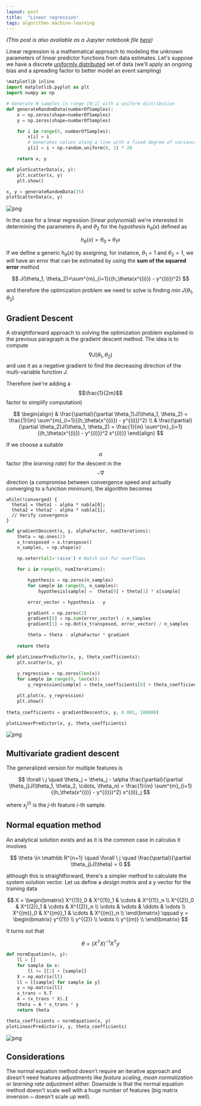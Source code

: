 ```yaml
---
layout: post
title:  "Linear regression"
tags: algorithms machine-learning
---
```


*(This post is also available as a Jupyter notebook file [here](https://gist.github.com/marcodiiga/2174e737235b766e2540d39535a1b714))*

Linear regression is a mathematical approach to modeling the unknown parameters of linear predictor functions from data estimates. Let's suppose we have a discrete [uniformly distributed](https://en.wikipedia.org/wiki/Uniform_distribution_(discrete)) set of data (we'll apply an ongoing bias and a spreading factor to better model an event sampling)


```python
%matplotlib inline
import matplotlib.pyplot as plt
import numpy as np

# Generate N samples in range [0;1[ with a uniform distribution
def generateRandomData(numberOfSamples):
    x = np.zeros(shape=numberOfSamples)
    y = np.zeros(shape=numberOfSamples)

    for i in range(0, numberOfSamples):
        x[i] = i
        # Generates values along a line with a fixed degree of variance
        y[i] = i + np.random.uniform(0, 1) * 20

    return x, y

def plotScatterData(x, y):
    plt.scatter(x, y)
    plt.show()

x, y = generateRandomData(35)
plotScatterData(x, y)
```


![png](images/posts/linearregression1.png)


In the case for a linear regression (linear polynomial) we're interested in determining the parameters $\theta_1$ and $\theta_2$ for the *hypothesis* $h_\theta(x)$ defined as

$$
h_\theta(x) = \theta_0 + \theta_1x
$$

If we define a generic $h_\theta(x)$ by assigning, for instance, $\theta_1 = 1$ and $\theta_2 = 1$, we will have an error that can be estimated by using the **sum of the squared error** method

$$
J(\theta_1, \theta_2)=\sum^{m}_{i=1}{(h_\theta(x^{(i)}) - y^{(i)})^2}
$$

and therefore the optimization problem we need to solve is finding $min \ J(\theta_1, \theta_2)$

## Gradient Descent
A straightforward approach to solving the optimization problem explained in the previous paragraph is the gradient descent method. The idea is to compute $$\nabla J(\theta_1, \theta_2)$$ and use it as a negative gradient to find the decreasing direction of the multi-variable function *J*.

Therefore (we're adding a $$\frac{1}{2m}$$ factor to simplify computation)

$$
\begin{align}
& \frac{\partial}{\partial \theta_1}J(\theta_1, \theta_2) = \frac{1}{m} \sum^{m}_{i=1}{(h_\theta(x^{(i)}) - y^{(i)})^2} \\
& \frac{\partial}{\partial \theta_2}J(\theta_1, \theta_2) = \frac{1}{m} \sum^{m}_{i=1}{(h_\theta(x^{(i)}) - y^{(i)})^2 x^{(i)}}
\end{align}
$$

If we choose a suitable $$\alpha$$ factor (the *learning rate*) for the descent in the $$-\nabla$$ direction (a compromise between convergence speed and actually converging to a function minimum), the algorithm becomes

    while(!converged) {
      theta1 = theta1 - alpha * nabla[0];
      theta2 = theta2 - alpha * nabla[1];
      // Verify convergence
    }


```python
def gradientDescent(x, y, alphaFactor, numIterations):
    theta = np.ones(2)
    x_transposed = x.transpose()
    n_samples, = np.shape(x)

    np.seterr(all='raise') # Watch out for overflows

    for i in range(0, numIterations):

        hypothesis = np.zeros(n_samples)
        for sample in range(0, n_samples):
            hypothesis[sample] =  theta[0] + theta[1] * x[sample]

        error_vector = hypothesis - y

        gradient = np.zeros(2)
        gradient[0] = np.sum(error_vector) / n_samples
        gradient[1] = np.dot(x_transposed, error_vector) / n_samples

        theta = theta - alphaFactor * gradient
    
    return theta

def plotLinearPredictor(x, y, theta_coefficients):
    plt.scatter(x, y)
    
    y_regression = np.zeros(len(x))
    for sample in range(0, len(x)):
        y_regression[sample] = theta_coefficients[0] + theta_coefficients[1] * x[sample]

    plt.plot(x, y_regression)
    plt.show()
    
theta_coefficients = gradientDescent(x, y, 0.001, 100000)

plotLinearPredictor(x, y, theta_coefficients)
```


![png](images/posts/linearregression2.png)


## Multivariate gradient descent

The generalized version for multiple features is

$$
\forall \ j \quad \theta_j = \theta_j - \alpha \frac{\partial}{\partial \theta_j}J(\theta_1, \theta_2, \cdots, \theta_n) = \frac{1}{m} \sum^{m}_{i=1}{(h_\theta(x^{(i)} - y^{(i)})^2} x^{(i)}_j
$$

where $x^{(i)}_j$ is the $j$-th feature $i$-th sample.

## Normal equation method

An analytical solution exists and as it is the common case in calculus it involves 

$$
\theta \in \mathbb R^{n+1} \quad \forall \ j \quad \frac{\partial}{\partial \theta_j}J(\theta) = 0
$$

although this is straightforward, there's a simpler method to calculate the system solution vector. Let us define a *design matrix* and a $y$ vector for the training data

$$
 X = 
 \begin{bmatrix}
 X^{(1)}_0 & X^{(1)}_1 & \cdots & X^{(1)}_n \\
 X^{(2)}_0 & X^{(2)}_1 & \cdots & X^{(2)}_n \\
 \vdots & \vdots & \ddots & \vdots \\
 X^{(m)}_0 & X^{(m)}_1 & \cdots & X^{(m)}_n \\
 \end{bmatrix}
 \qquad
 y =
 \begin{bmatrix}
 y^{(1)} \\
 y^{(2)} \\
 \vdots \\
 y^{(m)} \\
 \end{bmatrix}
$$

It turns out that

$$
\theta = (X^TX)^{-1} X^Ty
$$


```python
def normEquation(x, y):
    ll = []
    for sample in x:
        ll += [[1] + [sample]]
    X = np.matrix(ll)
    ll = [[sample] for sample in y]
    y = np.matrix(ll)
    x_trans = X.T
    A = (x_trans * X).I
    theta = A * x_trans * y
    return theta

theta_coefficients = normEquation(x, y)
plotLinearPredictor(x, y, theta_coefficients)
```


![png](images/posts/linearregression3.png)


## Considerations

The normal equation method doesn't require an iterative approach and doesn't need features adjustments like *feature scaling*, *mean normalization* or *learning rate adjustment* either. Downside is that the normal equation method doesn't scale well with a huge number of features (big matrix inversion ~ doesn't scale up well).

